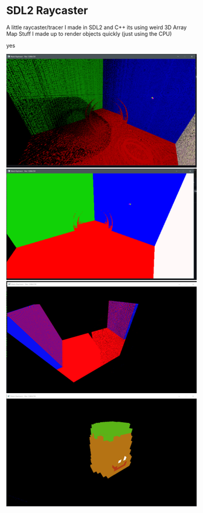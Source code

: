 # SDL2 Raycaster

A little raycaster/tracer I made in SDL2 and C++
its using weird 3D Array Map Stuff I made up to render objects quickly (just using the CPU)

yes

![Image 1](images/ray%201.PNG)
![Image 2](images/ray%202.PNG)
![Image 3](images/ray%203.PNG)
![Image 4](images/ray%204.PNG)
